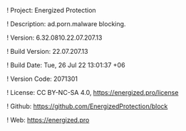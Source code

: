 ! Project: Energized Protection

! Description: ad.porn.malware blocking.

! Version: 6.32.0810.22.07.207.13

! Build Version: 22.07.207.13

! Build Date: Tue, 26 Jul 22 13:01:37 +06

! Version Code: 2071301

! License: CC BY-NC-SA 4.0, https://energized.pro/license

! Github: https://github.com/EnergizedProtection/block

! Web: https://energized.pro
